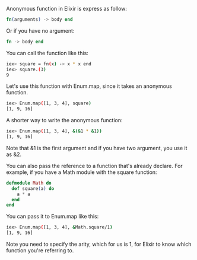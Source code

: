 Anonymous function in Elixir is express as follow:

```elixir
fn(arguments) -> body end
```

Or if you have no argument:

```elixir
fn -> body end
```

You can call the function like this:

```bash
iex> square = fn(x) -> x * x end
iex> square.(3)
9
```

Let's use this function with Enum.map, since it takes an anonymous function. 

```bash
iex> Enum.map([1, 3, 4], square)
[1, 9, 16]
```

A shorter way to write the anonymous function:

```bash
iex> Enum.map([1, 3, 4], &(&1 * &1))
[1, 9, 16]
```

Note that &1 is the first argument and if you have two argument, you use it as &2.  

You can also pass the reference to a function that's already declare. For example, if you have a Math module with the square function:

```elixir
defmodule Math do
  def square(a) do
    a * a
  end
end
```

You can pass it to Enum.map like this:

```bash
iex> Enum.map([1, 3, 4], &Math.square/1)
[1, 9, 16]
```

Note you need to specify the arity, which for us is 1, for Elixir to know which function you're referring to.
